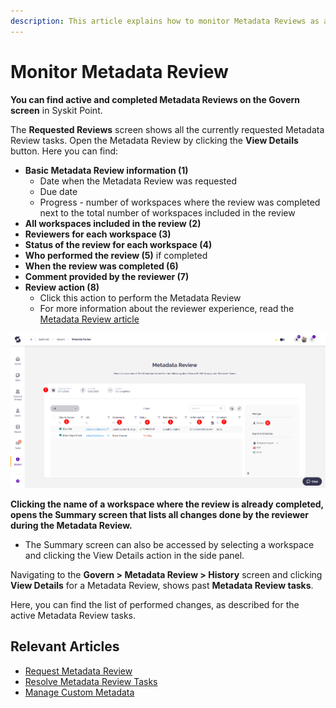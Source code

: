 ```yaml
---
description: This article explains how to monitor Metadata Reviews as an admin. 
---
```



# Monitor Metadata Review

**You can find active and completed Metadata Reviews on the Govern screen** in Syskit Point.

The **Requested Reviews** screen shows all the currently requested Metadata Review tasks. 
Open the Metadata Review by clicking the **View Details** button.
Here you can find:
* **Basic Metadata Review information (1)**
    * Date when the Metadata Review was requested
    * Due date
    * Progress - number of workspaces where the review was completed next to the total number of workspaces included in the review
* **All workspaces included in the review (2)**
* **Reviewers for each workspace (3)**
* **Status of the review for each workspace (4)** 
* **Who performed the review (5)** if completed
* **When the review was completed (6)**
* **Comment provided by the reviewer (7)**
* **Review action (8)**
    * Click this action to perform the Metadata Review
    * For more information about the reviewer experience, read the [Metadata Review article](../../point-collaborators/resolve-governance-tasks/metadata-review.md)

![Metadata Review](../../../static/img/metadata-review-govern-screen.png)

**Clicking the name of a workspace where the review is already completed, opens the Summary screen that lists all changes done by the reviewer during the Metadata Review.**
* The Summary screen can also be accessed by selecting a workspace and clicking the View Details action in the side panel.

Navigating to the **Govern > Metadata Review > History** screen and clicking **View Details** for a Metadata Review, shows past **Metadata Review tasks**. 

Here, you can find the list of performed changes, as described for the active Metadata Review tasks.

## Relevant Articles 

* [Request Metadata Review](request-metadata-review.md)
* [Resolve Metadata Review Tasks](../../point-collaborators/resolve-governance-tasks/metadata-review.md)
* [Manage Custom Metadata](manage-custom-metadata.md)